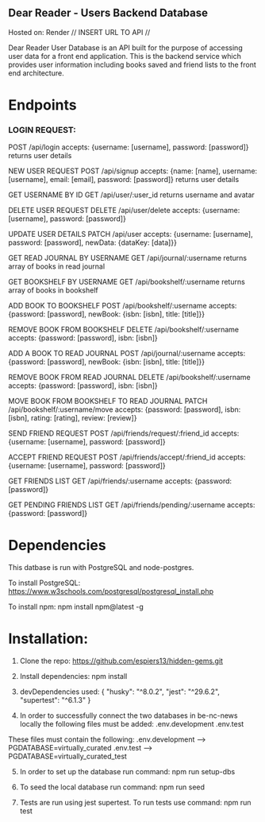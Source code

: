 ## Dear Reader - Users Backend Database

Hosted on: Render
// INSERT URL TO API //

Dear Reader User Database is an API built for the purpose of accessing user data for a front end application.
This is the backend service which provides user information including books saved and friend lists to the front end architecture.

# Endpoints

### LOGIN REQUEST:

POST /api/login
accepts: {username: [username], password: [password]}
returns user details

NEW USER REQUEST
POST /api/signup
accepts: {name: [name], username: [username], email: [email], password: [password]}
returns user details

GET USERNAME BY ID
GET /api/user/:user_id
returns username and avatar

DELETE USER REQUEST
DELETE /api/user/delete
accepts: {username: [username], password: [password]}

UPDATE USER DETAILS
PATCH /api/user
accepts: {username: [username], password: [password], newData: {dataKey: [data]}}

GET READ JOURNAL BY USERNAME
GET /api/journal/:username
returns array of books in read journal

GET BOOKSHELF BY USERNAME
GET /api/bookshelf/:username
returns array of books in bookshelf

ADD BOOK TO BOOKSHELF
POST /api/bookshelf/:username
accepts: {password: [password], newBook: {isbn: [isbn], title: [title]}}

REMOVE BOOK FROM BOOKSHELF
DELETE /api/bookshelf/:username
accepts: {password: [password], isbn: [isbn]}

ADD A BOOK TO READ JOURNAL
POST /api/journal/:username
accepts: {password: [password], newBook: {isbn: [isbn], title: [title]}}

REMOVE BOOK FROM READ JOURNAL
DELETE /api/bookshelf/:username
accepts: {password: [password], isbn: [isbn]}

MOVE BOOK FROM BOOKSHELF TO READ JOURNAL
PATCH /api/bookshelf/:username/move
accepts: {password: [password], isbn: [isbn], rating: [rating], review: [review]}

SEND FRIEND REQUEST
POST /api/friends/request/:friend_id
accepts: {username: [username], password: [password]}

ACCEPT FRIEND REQUEST
POST /api/friends/accept/:friend_id
accepts: {username: [username], password: [password]}

GET FRIENDS LIST
GET /api/friends/:username
accepts: {password: [password]}

GET PENDING FRIENDS LIST
GET /api/friends/pending/:username
accepts: {password: [password]}

# Dependencies

This datbase is run with PostgreSQL and node-postgres.

To install PostgreSQL: https://www.w3schools.com/postgresql/postgresql_install.php

To install npm:
npm install npm@latest -g

# Installation:

1. Clone the repo:
   https://github.com/espiers13/hidden-gems.git

2. Install dependencies:
   npm install

3. devDependencies used:
   {
   "husky": "^8.0.2",
   "jest": "^29.6.2",
   "supertest": "^6.1.3"
   }

4. In order to successfully connect the two databases in be-nc-news locally the following files must be added:
   .env.development
   .env.test

These files must contain the following:
.env.development --> PGDATABASE=virtually_curated
.env.test --> PGDATABASE=virtually_curated_test

5. In order to set up the database run command:
   npm run setup-dbs

6. To seed the local database run command:
   npm run seed

7. Tests are run using jest supertest. To run tests use command:
   npm run test

